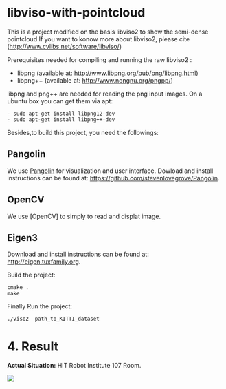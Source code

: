 # libviso-with-pointcloud
This is a project modified on the basis libviso2 to show the semi-dense pointcloud
If you want to konow  more about libviso2, please cite (http://www.cvlibs.net/software/libviso/)

Prerequisites needed for compiling and running the raw libviso2 :

- libpng (available at: http://www.libpng.org/pub/png/libpng.html)
- libpng++ (available at: http://www.nongnu.org/pngpp/)

libpng and png++ are needed for reading the png input images. On a ubuntu
box you can get them via apt:
```
- sudo apt-get install libpng12-dev
- sudo apt-get install libpng++-dev
```

Besides,to build this project, you need the followings:

## Pangolin
We use [Pangolin](https://github.com/stevenlovegrove/Pangolin) for visualization and user interface. 
Dowload and install instructions can be found at: https://github.com/stevenlovegrove/Pangolin.

## OpenCV
We use [OpenCV] to simply to read and displat image.

## Eigen3
Download and install instructions can be found at: http://eigen.tuxfamily.org. 


Build the project:
```
cmake .
make 
```


Finally Run the project:

```
./viso2  path_to_KITTI_dataset
```

# 4. Result
**Actual Situation:** HIT Robot Institute 107 Room.  
 
![](https://github.com/SongJiaxinHIT/libviso-with-pointcloud/raw/master/images/result.png)  
